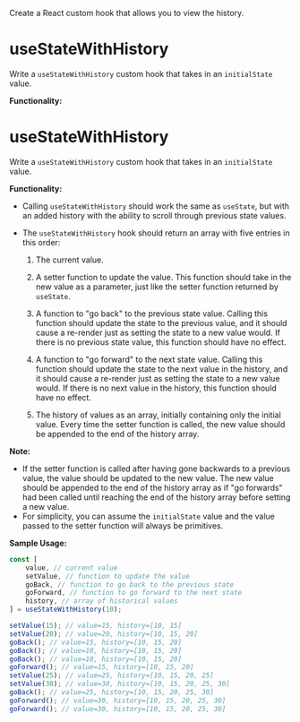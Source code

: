 Create a React custom hook that allows you to view the history.
# useStateWithHistory

Write a `useStateWithHistory` custom hook that takes in an `initialState` value.

**Functionality:**

# useStateWithHistory

Write a `useStateWithHistory` custom hook that takes in an `initialState` value.

**Functionality:**

-   Calling `useStateWithHistory` should work the same as `useState`, but with an added history with the ability to scroll through previous state values.
-   The `useStateWithHistory` hook should return an array with five entries in this order:

    1. The current value.

    2. A setter function to update the value. This function should take in the new value as a parameter, just like the setter function returned by `useState`.

    3. A function to "go back" to the previous state value. Calling this function should update the state to the previous value, and it should cause a re-render just as setting the state to a new value would. If there is no previous state value, this function should have no effect.

    4. A function to "go forward" to the next state value. Calling this function should update the state to the next value in the history, and it should cause a re-render just as setting the state to a new value would. If there is no next value in the history, this function should have no effect.

    5. The history of values as an array, initially containing only the initial value. Every time the setter function is called, the new value should be appended to the end of the history array.

**Note:**

-   If the setter function is called after having gone backwards to a previous value, the value should be updated to the new value. The new value should be appended to the end of the history array as if "go forwards" had been called until reaching the end of the history array before setting a new value.
-   For simplicity, you can assume the `initialState` value and the value passed to the setter function will always be primitives.

**Sample Usage:**

```javascript
const [
    value, // current value
    setValue, // function to update the value
    goBack, // function to go back to the previous state
    goForward, // function to go forward to the next state
    history, // array of historical values
] = useStateWithHistory(10);

setValue(15); // value=15, history=[10, 15]
setValue(20); // value=20, history=[10, 15, 20]
goBack(); // value=15, history=[10, 15, 20]
goBack(); // value=10, history=[10, 15, 20]
goBack(); // value=10, history=[10, 15, 20]
goForward(); // value=15, history=[10, 15, 20]
setValue(25); // value=25, history=[10, 15, 20, 25]
setValue(30); // value=30, history=[10, 15, 20, 25, 30]
goBack(); // value=25, history=[10, 15, 20, 25, 30]
goForward(); // value=30, history=[10, 15, 20, 25, 30]
goForward(); // value=30, history=[10, 15, 20, 25, 30]
```